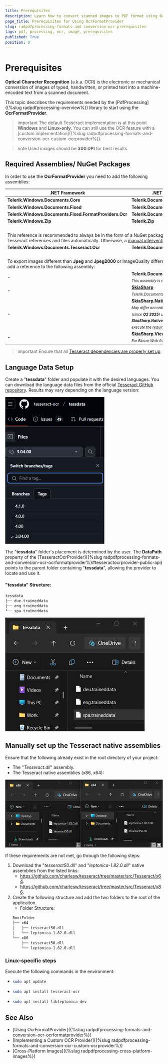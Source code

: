 ```yaml
---
title: Prerequisites
description: Learn how to convert scanned images to PDF format using OcrFormatProvider.
page_title: Prerequisites for Using OcrFormatProvider
slug: radpdfprocessing-formats-and-conversion-ocr-prerequisites
tags: pdf, processing, ocr, image, prerequisites
published: True
position: 0
---
```


# Prerequisites

**Optical Character Recognition** (a.k.a. OCR) is the electronic or mechanical conversion of images of typed, handwritten, or printed text into a machine-encoded text from a scanned document.

This topic describes the requirements needed by the [PdfProcessing]({%slug radpdfprocessing-overview%}) library to start using the **OcrFormatProvider**.

>important The default Tesseract implementation is at this point **Windows** and **Linux-only**. You can still use the OCR feature with a [custom implementation]({%slug radpdfprocessing-formats-and-conversion-ocr-custom-ocrprovider%}).

>note Used images should be **300 DPI** for best results.

## Required Assemblies/ NuGet Packages

In order to use the **OcrFormatProvider** you need to add the following assemblies:

<table>
<thead>
	<tr>
		<th>.NET Framework </th>
		<th>.NET Standard-compatible</th>
	</tr>
</thead>
<tbody>
	<tr>
		<td><b>Telerik.Windows.Documents.Core</b></td>
		<td><b>Telerik.Documents.Core</b></td>
	</tr>
	<tr>
	    <td><b>Telerik.Windows.Documents.Fixed</b></td>
		<td><b>Telerik.Documents.Fixed</b></td>
	</tr>
    <tr>
	    <td><b>Telerik.Windows.Documents.Fixed.FormatProviders.Ocr</b></td>
		<td><b>Telerik.Documents.Fixed.FormatProviders.Ocr</b></td>
	</tr>
    <tr>
	    <td><b>Telerik.Windows.Zip</b></td>
		<td><b>Telerik.Zip</b></td>
	</tr>
     </tr>
		<tr>
	    <td colspan="2">&nbsp;</td>
	</tr>
    <tr>
    <td colspan="2">
        This reference is recommended to always be in the form of a NuGet package, as it will add the required Tesseract references and files automatically. Otherwise, a 
        <a href="#manually-set-up-the-tesseract-native-assemblies">manual intervention</a> might be required.
    </td>
</tr>
        <tr>
	    <td><b>Telerik.Windows.Documents.Tesseract.Ocr</b></td>
		<td><b>Telerik.Documents.Tesseract.Ocr</b></td>
	</tr>
    </tr>
		<tr>
	    <td colspan="2">&nbsp;</td>
	</tr>
	<tr>
        <td colspan="2">To export images different than <b>Jpeg</b> and <b>Jpeg2000</b> or ImageQuality different than High you will need to add a reference to the following assembly:</td> 
    </tr>
	<tr>
	    <td><b>-</b></td>
		<td><b>Telerik.Documents.ImageUtils</b>
			<br><sub><i>This assembly is not available in UI for Xamarin.</i></sub>
	</tr>
    <tr>
	    <td><b>-</b></td>
		<td>
        <b><a href="https://www.nuget.org/packages/SkiaSharp/">SkiaSharp</a></b>
        <br>
        <sub><i>Telerik.Documents.ImageUtils depends on SkiaSharp.</i></sub>
    </td>
	</tr>
	<tr>
        <td><b>-</b></td>
		<td>
        <b>SkiaSharp.NativeAssets.*</b> (version 2.88.8)
        <br>
        <sub><i>May differ according to the used platform. For <b>Linux</b> (since <b>Q2 2025</b>) use <b>SkiaSharp.NativeAssets.Linux.NoDependencies</b> and execute the <a href="#linux-specific-steps">required commands</a></i></sub>
	</tr>
	<tr>
        <td><b>-</b></td>
		<td>
        <b>SkiaSharp.Views.Blazor</b> and <b>wasm-tools</b>
        <br>
        <sub><i>For Blazor Web Assembly.</i></sub>
	</tr>
</tbody>
</table>

>important Ensure that all [Tesseract dependencies are properly set up](#manually-set-up-the-tesseract-native-assemblies).

## Language Data Setup

Create a "**tessdata**" folder and populate it with the desired languages. You can download the language data files from the official [Tesseract GitHub repository](https://github.com/tesseract-ocr/tessdata/blob/3.04.00/eng.traineddata). Results may vary depending on the language version:

![Tesseract Languages Version](images/tesseract-languages-version.png)

The "**tessdata**" folder's placement is determined by the user. The **DataPath** property of the [TesseractOcrProvider]({%slug radpdfprocessing-formats-and-conversion-ocr-ocrformatprovider%}#tesseractocrprovider-public-api) points to the parent folder containing "**tessdata**", allowing the provider to locate and use it.

#### "tessdata" Structure:

```plaintext
tessdata
├── due.traineddata
├── eng.traineddata     
└── spa.traineddata
```
![tessdata Structure](images/tessdata-structure.png) 

## Manually set up the Tesseract native assemblies

Ensure that the following already exist in the root directory of your project:
- The "_Tesseract.dll_" assembly.
- The Tesseract native assemblies (x86, x64): 

![Tesseract Native Assemblies Structure](images/tesseract-native-assemblies-structure.png)

If these requirements are not met, go through the following steps:

1. Download the "_tesseract50.dll_" and "_leptonica-1.82.0.dll_" native assemblies from the listed links:
    * https://github.com/charlesw/tesseract/tree/master/src/Tesseract/x64.
    * https://github.com/charlesw/tesseract/tree/master/src/Tesseract/x86.
1. Create the following structure and add the two folders to the root of the applicaiton.
    * Folder Structure:
    ```plaintext
    RootFolder
    ├── x64
    │   ├── tesseract50.dll
    │   └── leptonica-1.82.0.dll
    └── x86
        ├── tesseract50.dll
        └── leptonica-1.82.0.dll
    ```

### Linux-specific steps
Execute the following commands in the environment:
* ```bash
  sudo apt update
  ```
* ```bash
  sudo apt install tesseract-ocr
  ```
* ```bash
  sudo apt install libleptonica-dev
  ```
 
## See Also

* [Using OcrFormatProvider]({%slug radpdfprocessing-formats-and-conversion-ocr-ocrformatprovider%})
* [Implementing a Custom OCR Provider]({%slug radpdfprocessing-formats-and-conversion-ocr-custom-ocrprovider%})
* [Cross-Platform Images]({%slug radpdfprocessing-cross-platform-images%})
